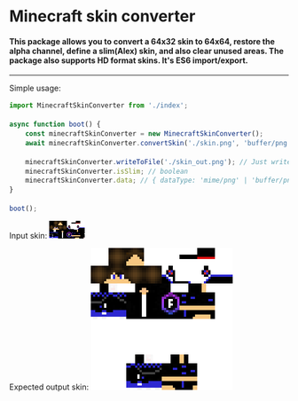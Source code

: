 # Minecraft skin converter
#### This package allows you to convert a 64x32 skin to 64x64, restore the alpha channel, define a slim(Alex) skin, and also clear unused areas. The package also supports HD format skins. It's ES6 import/export.
---

Simple usage:
```ts
import MinecraftSkinConverter from './index';

async function boot() {
    const minecraftSkinConverter = new MinecraftSkinConverter();
    await minecraftSkinConverter.convertSkin('./skin.png', 'buffer/png');

    minecraftSkinConverter.writeToFile('./skin_out.png'); // Just write to file
    minecraftSkinConverter.isSlim; // boolean
    minecraftSkinConverter.data; // { dataType: 'mime/png' | 'buffer/png'; data: string | Buffer; slim?: boolean; hd?: boolean; skinpath?: string | URL | Buffer | ArrayBuffer | Uint8Array | Image; }
}

boot();
```

Input skin:
![Input skin image](https://github.com/Frysuni/minecraft-skin-converter/blob/main/example/skininput.png?raw=true)

Expected output skin:
![Output skin image](https://github.com/Frysuni/minecraft-skin-converter/blob/main/example/skinoutput.png?raw=true)
